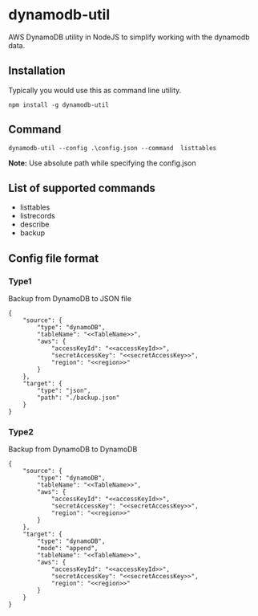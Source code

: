 # dynamodb-util
AWS DynamoDB utility in NodeJS to simplify working with the dynamodb data.

## Installation
Typically you would use this as command line utility.
```
npm install -g dynamodb-util
```

## Command
```
dynamodb-util --config .\config.json --command  listtables
```
**Note:** Use absolute path while specifying the config.json

## List of supported commands
* listtables
* listrecords
* describe
* backup

## Config file format

### Type1
Backup from DynamoDB to JSON file

```
{
    "source": {
        "type": "dynamoDB",
        "tableName": "<<TableName>>",
        "aws": {
            "accessKeyId": "<<accessKeyId>>",
            "secretAccessKey": "<<secretAccessKey>>",
            "region": "<<region>>"
        }
    },
    "target": {
        "type": "json",
        "path": "./backup.json"
    }
}
```

### Type2
Backup from DynamoDB to DynamoDB

```
{
    "source": {
        "type": "dynamoDB",
        "tableName": "<<TableName>>",
        "aws": {
            "accessKeyId": "<<accessKeyId>>",
            "secretAccessKey": "<<secretAccessKey>>",
            "region": "<<region>>"
        }
    },
    "target": {
        "type": "dynamoDB",
        "mode": "append",
        "tableName": "<<TableName>>",
        "aws": {
            "accessKeyId": "<<accessKeyId>>",
            "secretAccessKey": "<<secretAccessKey>>",
            "region": "<<region>>"
        }
    }
}
```
